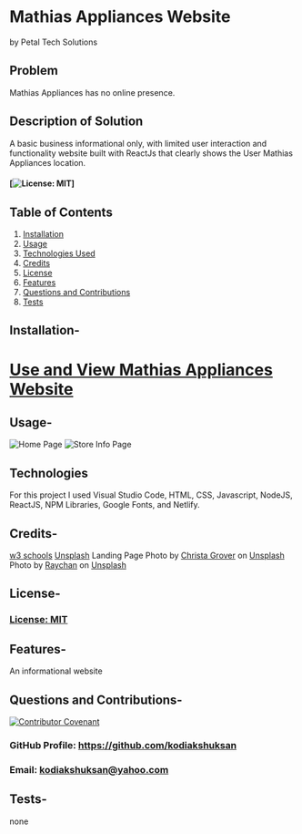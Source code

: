 # Mathias Appliances Website
by Petal Tech Solutions

## Problem

Mathias Appliances has no online presence.

## Description of Solution

A basic business informational only, with limited user interaction and functionality website built with ReactJs that clearly 
shows the User Mathias Appliances location.

#### [![License: MIT](https://img.shields.io/badge/License-MIT-yellow.svg)]

## Table of Contents

1. [Installation](#installation)
2. [Usage](#usage)
3. [Technologies Used](#technologies_used)
4. [Credits](#credits)
5. [License](#license)
6. [Features](#features)
7. [Questions and Contributions](#questions_and_contributions)
8. [Tests](#tests)

## Installation-

# [Use and View Mathias Appliances Website](https://kodiakshuksan.github.io/Weather-Dashboard/)

## Usage-

![Home Page](home.png)
![Store Info Page](results.png)

## Technologies

For this project I used Visual Studio Code, HTML, CSS, Javascript, NodeJS, ReactJS, NPM Libraries, Google Fonts, and Netlify.


## Credits-

[w3 schools](https://w3schools.com)
[Unsplash](https://unsplash.com)
Landing Page Photo by <a href="https://unsplash.com/@dahlhouse?utm_source=unsplash&utm_medium=referral&utm_content=creditCopyText">Christa Grover</a> on <a href="https://unsplash.com/s/photos/kitchen-showrooms?utm_source=unsplash&utm_medium=referral&utm_content=creditCopyText">Unsplash</a>
Photo by <a href="https://unsplash.com/@wx1993?utm_source=unsplash&utm_medium=referral&utm_content=creditCopyText">Raychan</a> on <a href="https://unsplash.com/s/photos/appliance?utm_source=unsplash&utm_medium=referral&utm_content=creditCopyText">Unsplash</a>
  

## License-

### [License: MIT](https://opensource.org/licenses/MIT)

## Features-

An informational website

## Questions and Contributions-

[![Contributor Covenant](https://img.shields.io/badge/Contributor%20Covenant-2.0-4baaaa.svg)](code_of_conduct.md)

### GitHub Profile: https://github.com/kodiakshuksan

### Email: kodiakshuksan@yahoo.com

## Tests-

none

